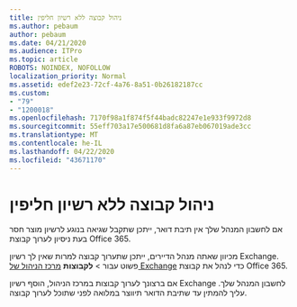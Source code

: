 ```yaml
---
title: ניהול קבוצה ללא רשיון חליפין
ms.author: pebaum
author: pebaum
ms.date: 04/21/2020
ms.audience: ITPro
ms.topic: article
ROBOTS: NOINDEX, NOFOLLOW
localization_priority: Normal
ms.assetid: edef2e23-72cf-4a76-8a51-0b26182187cc
ms.custom:
- "79"
- "1200018"
ms.openlocfilehash: 7170f98a1f874f5f44badc82247e1e933f9972d8
ms.sourcegitcommit: 55eff703a17e500681d8fa6a87eb067019ade3cc
ms.translationtype: MT
ms.contentlocale: he-IL
ms.lasthandoff: 04/22/2020
ms.locfileid: "43671170"
---
```

# <a name="manage-a-group-without-an-exchange-license"></a>ניהול קבוצה ללא רשיון חליפין

אם לחשבון המנהל שלך אין תיבת דואר, ייתכן שתקבל שגיאה בנוגע לרשיון מוצר חסר בעת ניסיון לערוך קבוצת Office 365.
  
מכיוון שאתה מנהל הדיירים, ייתכן שתערוך קבוצה למרות שאין לך רשיון Exchange. פשוט עבור \> **לקבוצות** [מרכז הניהול של Exchange](https://outlook.office365.com/ecp.aspx) כדי לנהל את קבוצת Office 365.
  
אם ברצונך לערוך קבוצות במרכז הניהול, הוסף רשיון Exchange לחשבון המנהל שלך. עליך להמתין עד שתיבת הדואר תיווצר במלואה לפני שתוכל לערוך קבוצה.
  